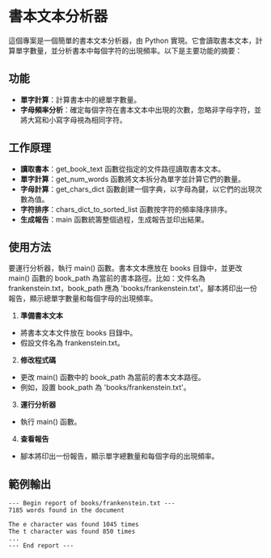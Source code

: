 # 書本文本分析器
這個專案是一個簡單的書本文本分析器，由 Python 實現。它會讀取書本文本，計算單字數量，並分析書本中每個字符的出現頻率。以下是主要功能的摘要：

## 功能
- **單字計算**：計算書本中的總單字數量。
- **字母頻率分析**：確定每個字符在書本文本中出現的次數，忽略非字母字符，並將大寫和小寫字母視為相同字符。

## 工作原理
- **讀取書本**：get_book_text 函數從指定的文件路徑讀取書本文本。
- **單字計算**：get_num_words 函數將文本拆分為單字並計算它們的數量。
- **字母計算**：get_chars_dict 函數創建一個字典，以字母為鍵，以它們的出現次數為值。
- **字符排序**：chars_dict_to_sorted_list 函數按字符的頻率降序排序。
- **生成報告**：main 函數統籌整個過程，生成報告並印出結果。

## 使用方法
要運行分析器，執行 main() 函數。書本文本應放在 books 目錄中，並更改 main() 函數的 book_path 為當前的書本路徑。比如：文件名為 frankenstein.txt，book_path 應為 'books/frankenstein.txt'。腳本將印出一份報告，顯示總單字數量和每個字母的出現頻率。
1. **準備書本文本**
- 將書本文本文件放在 books 目錄中。
- 假設文件名為 frankenstein.txt。

2. **修改程式碼**
- 更改 main() 函數中的 book_path 為當前的書本文本路徑。
- 例如，設置 book_path 為 'books/frankenstein.txt'。

3. **運行分析器**
- 執行 main() 函數。

4. **查看報告**
- 腳本將印出一份報告，顯示單字總數量和每個字母的出現頻率。

## 範例輸出
```
--- Begin report of books/frankenstein.txt ---
7185 words found in the document

The e character was found 1045 times
The t character was found 850 times
...
--- End report ---

````
